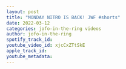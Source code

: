 ```yaml
---
layout: post
title: "MONDAY NITRO IS BACK! JWF #shorts"
date: 2022-03-12
categories: jofo-in-the-ring videos
author: jofo-in-the-ring
spotify_track_id: 
youtube_video_id: xjcCxZTtSkE
apple_track_id: 
youtube_metadata: 
---
```

